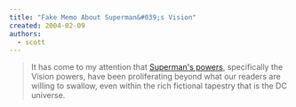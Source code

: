 ```yaml
---
title: "Fake Memo About Superman&#039;s Vision"
created: 2004-02-09
authors:
  - scott
---
```


> It has come to my attention that [Superman's powers](http://www.mcsweeneys.net/1999/09/24superman.html "Timothy McSweeney's Worldwide Fondness: Fake Memo About Superman's Vision"), specifically the Vision powers, have been proliferating beyond what our readers are willing to swallow, even within the rich fictional tapestry that is the DC universe.
